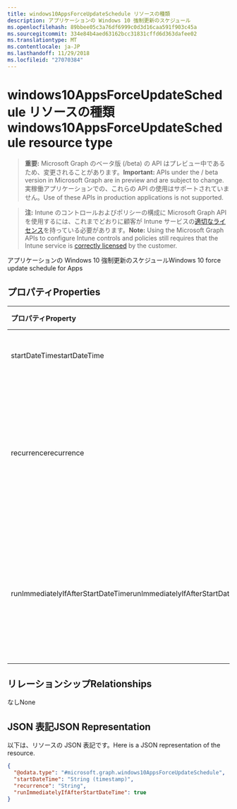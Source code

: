 ```yaml
---
title: windows10AppsForceUpdateSchedule リソースの種類
description: アプリケーションの Windows 10 強制更新のスケジュール
ms.openlocfilehash: 89bbee05c3a76df6999c0d3d16caa591f903c45a
ms.sourcegitcommit: 334e84b4aed63162bcc31831cffd6d363dafee02
ms.translationtype: MT
ms.contentlocale: ja-JP
ms.lasthandoff: 11/29/2018
ms.locfileid: "27070384"
---
```

# <a name="windows10appsforceupdateschedule-resource-type"></a><span data-ttu-id="e7de1-103">windows10AppsForceUpdateSchedule リソースの種類</span><span class="sxs-lookup"><span data-stu-id="e7de1-103">windows10AppsForceUpdateSchedule resource type</span></span>

> <span data-ttu-id="e7de1-104">**重要:** Microsoft Graph のベータ版 (/beta) の API はプレビュー中であるため、変更されることがあります。</span><span class="sxs-lookup"><span data-stu-id="e7de1-104">**Important:** APIs under the / beta version in Microsoft Graph are in preview and are subject to change.</span></span> <span data-ttu-id="e7de1-105">実稼働アプリケーションでの、これらの API の使用はサポートされていません。</span><span class="sxs-lookup"><span data-stu-id="e7de1-105">Use of these APIs in production applications is not supported.</span></span>

> <span data-ttu-id="e7de1-106">**注:** Intune のコントロールおよびポリシーの構成に Microsoft Graph API を使用するには、これまでどおりに顧客が Intune サービスの[適切なライセンス](https://go.microsoft.com/fwlink/?linkid=839381)を持っている必要があります。</span><span class="sxs-lookup"><span data-stu-id="e7de1-106">**Note:** Using the Microsoft Graph APIs to configure Intune controls and policies still requires that the Intune service is [correctly licensed](https://go.microsoft.com/fwlink/?linkid=839381) by the customer.</span></span>

<span data-ttu-id="e7de1-107">アプリケーションの Windows 10 強制更新のスケジュール</span><span class="sxs-lookup"><span data-stu-id="e7de1-107">Windows 10 force update schedule for Apps</span></span>
## <a name="properties"></a><span data-ttu-id="e7de1-108">プロパティ</span><span class="sxs-lookup"><span data-stu-id="e7de1-108">Properties</span></span>
|<span data-ttu-id="e7de1-109">プロパティ</span><span class="sxs-lookup"><span data-stu-id="e7de1-109">Property</span></span>|<span data-ttu-id="e7de1-110">型</span><span class="sxs-lookup"><span data-stu-id="e7de1-110">Type</span></span>|<span data-ttu-id="e7de1-111">説明</span><span class="sxs-lookup"><span data-stu-id="e7de1-111">Description</span></span>|
|:---|:---|:---|
|<span data-ttu-id="e7de1-112">startDateTime</span><span class="sxs-lookup"><span data-stu-id="e7de1-112">startDateTime</span></span>|<span data-ttu-id="e7de1-113">DateTimeOffset</span><span class="sxs-lookup"><span data-stu-id="e7de1-113">DateTimeOffset</span></span>|<span data-ttu-id="e7de1-114">力の開始時刻を再起動します。</span><span class="sxs-lookup"><span data-stu-id="e7de1-114">The start time for the force restart.</span></span>|
|<span data-ttu-id="e7de1-115">recurrence</span><span class="sxs-lookup"><span data-stu-id="e7de1-115">recurrence</span></span>|[<span data-ttu-id="e7de1-116">windows10AppsUpdateRecurrence</span><span class="sxs-lookup"><span data-stu-id="e7de1-116">windows10AppsUpdateRecurrence</span></span>](../resources/intune-deviceconfig-windows10appsupdaterecurrence.md)|<span data-ttu-id="e7de1-117">定期的なスケジュールです。</span><span class="sxs-lookup"><span data-stu-id="e7de1-117">Recurrence schedule.</span></span> <span data-ttu-id="e7de1-118">可能な値は、`none`、`daily`、`weekly`、`monthly` です。</span><span class="sxs-lookup"><span data-stu-id="e7de1-118">Possible values are: `none`, `daily`, `weekly`, `monthly`.</span></span>|
|<span data-ttu-id="e7de1-119">runImmediatelyIfAfterStartDateTime</span><span class="sxs-lookup"><span data-stu-id="e7de1-119">runImmediatelyIfAfterStartDateTime</span></span>|<span data-ttu-id="e7de1-120">ブール値</span><span class="sxs-lookup"><span data-stu-id="e7de1-120">Boolean</span></span>|<span data-ttu-id="e7de1-121">True の場合、タスクはすぐに実行させるまでは、他の次の反復の実行の場合です。</span><span class="sxs-lookup"><span data-stu-id="e7de1-121">If true, runs the task immediately if StartDateTime is in the past, else, runs at the next recurrence.</span></span>|

## <a name="relationships"></a><span data-ttu-id="e7de1-122">リレーションシップ</span><span class="sxs-lookup"><span data-stu-id="e7de1-122">Relationships</span></span>
<span data-ttu-id="e7de1-123">なし</span><span class="sxs-lookup"><span data-stu-id="e7de1-123">None</span></span>
## <a name="json-representation"></a><span data-ttu-id="e7de1-124">JSON 表記</span><span class="sxs-lookup"><span data-stu-id="e7de1-124">JSON Representation</span></span>
<span data-ttu-id="e7de1-125">以下は、リソースの JSON 表記です。</span><span class="sxs-lookup"><span data-stu-id="e7de1-125">Here is a JSON representation of the resource.</span></span>
<!-- {
  "blockType": "resource",
  "@odata.type": "microsoft.graph.windows10AppsForceUpdateSchedule"
}
-->
``` json
{
  "@odata.type": "#microsoft.graph.windows10AppsForceUpdateSchedule",
  "startDateTime": "String (timestamp)",
  "recurrence": "String",
  "runImmediatelyIfAfterStartDateTime": true
}
```





